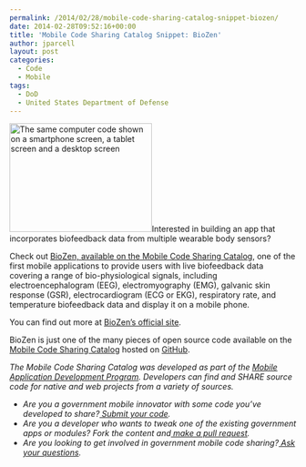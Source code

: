 ```yaml
---
permalink: /2014/02/28/mobile-code-sharing-catalog-snippet-biozen/
date: 2014-02-28T09:52:16+00:00
title: 'Mobile Code Sharing Catalog Snippet: BioZen'
author: jparcell
layout: post
categories:
  - Code
  - Mobile
tags:
  - DoD
  - United States Department of Defense
---
```


[<img class="alignright wp-image-101822" src="https://s3.amazonaws.com/sitesusa/wp-content/uploads/sites/212/2013/10/codesharing.png" alt="The same computer code shown on a smartphone screen, a tablet screen and a desktop screen" width="250" height="191" />](https://s3.amazonaws.com/sitesusa/wp-content/uploads/sites/212/2013/10/codesharing.png)Interested in building an app that incorporates biofeedback data from multiple wearable body sensors?

Check out [BioZen, available on the Mobile Code Sharing Catalog](http://gsa.github.io/Mobile-Code-Catalog/native_android.html#complete), one of the first mobile applications to provide users with live biofeedback data covering a range of bio-physiological signals, including electroencephalogram (EEG), electromyography (EMG), galvanic skin response (GSR), electrocardiogram (ECG or EKG), respiratory rate, and temperature biofeedback data and display it on a mobile phone.
  
You can find out more at [BioZen&#8217;s official site](http://www.t2.health.mil/apps/biozen).

BioZen is just one of the many pieces of open source code available on the [Mobile Code Sharing Catalog](http://gsa.github.io/Mobile-Code-Catalog/index.html) hosted on [GitHub](https://github.com/).

<p dir="ltr">
  <em>The Mobile Code Sharing Catalog was developed as part of the <a title="Mobile Application Development Program" href="https://digitalgov.sites.usa.gov/resources/mobile-application-development-program/">Mobile Application Development Program</a>. Developers can find and SHARE source code for native and web projects from a variety of sources.</em>
</p>

  * _Are you a government mobile innovator with some code you’ve developed to share?[ Submit your code](http://gsa.github.io/Mobile-Code-Catalog/form.html)._
  * _Are you a developer who wants to tweak one of the existing government apps or modules? Fork the content and[ make a pull request](https://github.com/GSA/Mobile-Code-Catalog/pulls?direction=desc&page=1&sort=created&state=open)._
  * _Are you looking to get involved in government mobile code sharing?[ Ask your questions](https://github.com/GSA/Mobile-Code-Catalog/issues?labels=&milestone=&page=1&state=open)._